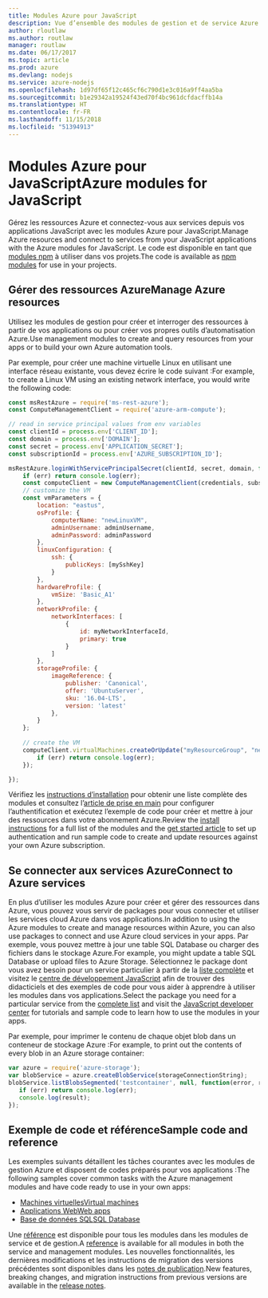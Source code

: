 ```yaml
---
title: Modules Azure pour JavaScript
description: Vue d’ensemble des modules de gestion et de service Azure pour JavaScript
author: rloutlaw
ms.author: routlaw
manager: routlaw
ms.date: 06/17/2017
ms.topic: article
ms.prod: azure
ms.devlang: nodejs
ms.service: azure-nodejs
ms.openlocfilehash: 1d97df65f12c465cf6c790d1e3c016a9ff4aa5ba
ms.sourcegitcommit: b1e29342a19524f43ed70f4bc961dcfdacffb14a
ms.translationtype: HT
ms.contentlocale: fr-FR
ms.lasthandoff: 11/15/2018
ms.locfileid: "51394913"
---
```

# <a name="azure-modules-for-javascript"></a><span data-ttu-id="2bfb5-103">Modules Azure pour JavaScript</span><span class="sxs-lookup"><span data-stu-id="2bfb5-103">Azure modules for JavaScript</span></span>

<span data-ttu-id="2bfb5-104">Gérez les ressources Azure et connectez-vous aux services depuis vos applications JavaScript avec les modules Azure pour JavaScript.</span><span class="sxs-lookup"><span data-stu-id="2bfb5-104">Manage Azure resources and connect to services from your JavaScript applications with the Azure modules for JavaScript.</span></span> <span data-ttu-id="2bfb5-105">Le code est disponible en tant que [modules npm](node-sdk-azure-install.md) à utiliser dans vos projets.</span><span class="sxs-lookup"><span data-stu-id="2bfb5-105">The code is available as [npm modules](node-sdk-azure-install.md) for use in your projects.</span></span> 

## <a name="manage-azure-resources"></a><span data-ttu-id="2bfb5-106">Gérer des ressources Azure</span><span class="sxs-lookup"><span data-stu-id="2bfb5-106">Manage Azure resources</span></span>

<span data-ttu-id="2bfb5-107">Utilisez les modules de gestion pour créer et interroger des ressources à partir de vos applications ou pour créer vos propres outils d’automatisation Azure.</span><span class="sxs-lookup"><span data-stu-id="2bfb5-107">Use management modules to create and query resources from your apps or to build your own Azure automation tools.</span></span> 

<span data-ttu-id="2bfb5-108">Par exemple, pour créer une machine virtuelle Linux en utilisant une interface réseau existante, vous devez écrire le code suivant :</span><span class="sxs-lookup"><span data-stu-id="2bfb5-108">For example, to create a Linux VM using an existing network interface, you would write the following code:</span></span>

```javascript
const msRestAzure = require('ms-rest-azure');
const ComputeManagementClient = require('azure-arm-compute');

// read in service principal values from env variables
const clientId = process.env['CLIENT_ID'];
const domain = process.env['DOMAIN'];
const secret = process.env['APPLICATION_SECRET'];
const subscriptionId = process.env['AZURE_SUBSCRIPTION_ID'];

msRestAzure.loginWithServicePrincipalSecret(clientId, secret, domain, function (err, credentials, subscriptions) {
    if (err) return console.log(err);
    const computeClient = new ComputeManagementClient(credentials, subscriptionId);
    // customize the VM 
    const vmParameters = {
        location: "eastus",
        osProfile: {
            computerName: "newLinuxVM",
            adminUsername: adminUsername,
            adminPassword: adminPassword
        },
        linuxConfiguration: {
            ssh: {
                publicKeys: [mySshKey]
            }
        },
        hardwareProfile: {
            vmSize: 'Basic_A1'
        },
        networkProfile: {
            networkInterfaces: [
                {
                    id: myNetworkInterfaceId,
                    primary: true
                }
            ]
        },
        storageProfile: {
            imageReference: {
                publisher: 'Canonical',
                offer: 'UbuntuServer',
                sku: '16.04-LTS',
                version: 'latest'
            },
        }
    };
 
    // create the VM
    computeClient.virtualMachines.createOrUpdate("myResourceGroup", "newLinuxVM", vmParameters, function (err, data) {
        if (err) return console.log(err);
    });

});
```

<span data-ttu-id="2bfb5-109">Vérifiez les [instructions d’installation](node-sdk-azure-install.md) pour obtenir une liste complète des modules et consultez l’[article de prise en main](node-sdk-azure-get-started.md) pour configurer l’authentification et exécutez l’exemple de code pour créer et mettre à jour des ressources dans votre abonnement Azure.</span><span class="sxs-lookup"><span data-stu-id="2bfb5-109">Review the [install instructions](node-sdk-azure-install.md) for a full list of the modules and the [get started article](node-sdk-azure-get-started.md) to set up authentication and run sample code to create and update resources against your own Azure subscription.</span></span> 

## <a name="connect-to-azure-services"></a><span data-ttu-id="2bfb5-110">Se connecter aux services Azure</span><span class="sxs-lookup"><span data-stu-id="2bfb5-110">Connect to Azure services</span></span>

<span data-ttu-id="2bfb5-111">En plus d’utiliser les modules Azure pour créer et gérer des ressources dans Azure, vous pouvez vous servir de packages pour vous connecter et utiliser les services cloud Azure dans vos applications.</span><span class="sxs-lookup"><span data-stu-id="2bfb5-111">In addition to using the Azure modules to create and manage resources within Azure, you can also use packages to connect and use Azure cloud services in your apps.</span></span> <span data-ttu-id="2bfb5-112">Par exemple, vous pouvez mettre à jour une table SQL Database ou charger des fichiers dans le stockage Azure.</span><span class="sxs-lookup"><span data-stu-id="2bfb5-112">For example, you might update a table SQL Database or upload files to Azure Storage.</span></span> <span data-ttu-id="2bfb5-113">Sélectionnez le package dont vous avez besoin pour un service particulier à partir de la [liste complète](node-sdk-azure-install.md) et visitez le [centre de développement JavaScript](https://azure.microsoft.com/develop/nodejs/) afin de trouver des didacticiels et des exemples de code pour vous aider à apprendre à utiliser les modules dans vos applications.</span><span class="sxs-lookup"><span data-stu-id="2bfb5-113">Select the package you need for a particular service from the [complete list](node-sdk-azure-install.md) and visit the [JavaScript developer center](https://azure.microsoft.com/develop/nodejs/) for tutorials and sample code to learn how to use the modules in your apps.</span></span>

<span data-ttu-id="2bfb5-114">Par exemple, pour imprimer le contenu de chaque objet blob dans un conteneur de stockage Azure :</span><span class="sxs-lookup"><span data-stu-id="2bfb5-114">For example, to print out the contents of every blob in an Azure storage container:</span></span>

```javascript
var azure = require('azure-storage');
var blobService = azure.createBlobService(storageConnectionString);
blobService.listBlobsSegmented('testcontainer', null, function(error, result, response) {
   if (err) return console.log(err);
   console.log(result);
});
```

## <a name="sample-code-and-reference"></a><span data-ttu-id="2bfb5-115">Exemple de code et référence</span><span class="sxs-lookup"><span data-stu-id="2bfb5-115">Sample code and reference</span></span>

<span data-ttu-id="2bfb5-116">Les exemples suivants détaillent les tâches courantes avec les modules de gestion Azure et disposent de codes préparés pour vos applications :</span><span class="sxs-lookup"><span data-stu-id="2bfb5-116">The following samples cover common tasks with the Azure management modules and have code ready to use in your own apps:</span></span>

- [<span data-ttu-id="2bfb5-117">Machines virtuelles</span><span class="sxs-lookup"><span data-stu-id="2bfb5-117">Virtual machines</span></span>](node-samples-services-compute.md)
- [<span data-ttu-id="2bfb5-118">Applications Web</span><span class="sxs-lookup"><span data-stu-id="2bfb5-118">Web apps</span></span>](node-samples-services-web-and-mobile.md)
- [<span data-ttu-id="2bfb5-119">Base de données SQL</span><span class="sxs-lookup"><span data-stu-id="2bfb5-119">SQL Database</span></span>](node-samples-services-database.md)
   
<span data-ttu-id="2bfb5-120">Une [référence](https://docs.microsoft.com/javascript/api) est disponible pour tous les modules dans les modules de service et de gestion.</span><span class="sxs-lookup"><span data-stu-id="2bfb5-120">A [reference](https://docs.microsoft.com/javascript/api) is available for all modules in both the service and management modules.</span></span> <span data-ttu-id="2bfb5-121">Les nouvelles fonctionnalités, les dernières modifications et les instructions de migration des versions précédentes sont disponibles dans les [notes de publication](https://github.com/Azure/azure-sdk-for-node/releases).</span><span class="sxs-lookup"><span data-stu-id="2bfb5-121">New features, breaking changes, and migration instructions from previous versions are available in the [release notes](https://github.com/Azure/azure-sdk-for-node/releases).</span></span>